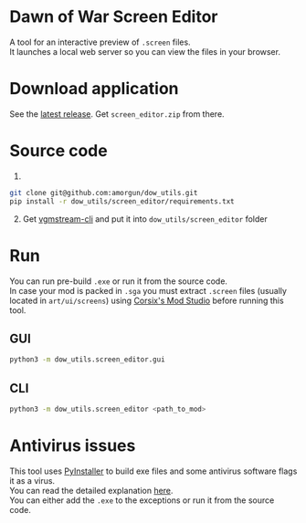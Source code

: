 # Dawn of War Screen Editor
A tool for an interactive preview of `.screen` files.  
It launches a local web server so you can view the files in your browser.

# Download application
See the [latest release](https://github.com/amorgun/dow_utils/releases/tag/SE0.3).
Get `screen_editor.zip` from there.

# Source code
1. 
```bash
git clone git@github.com:amorgun/dow_utils.git
pip install -r dow_utils/screen_editor/requirements.txt
```
2. Get [vgmstream-cli](https://github.com/vgmstream/vgmstream) and put it into `dow_utils/screen_editor` folder

# Run
You can run pre-build `.exe` or run it from the source code.  
In case your mod is packed in `.sga` you must extract `.screen` files (usually located in `art/ui/screens`) using [Corsix's Mod Studio](https://modstudio.corsix.org/) before running this tool.

## GUI
```bash
python3 -m dow_utils.screen_editor.gui
```

## CLI
```bash
python3 -m dow_utils.screen_editor <path_to_mod>
```

# Antivirus issues
This tool uses [PyInstaller](https://github.com/pyinstaller/pyinstaller/tree/develop) to build exe files and some antivirus software flags it as a virus.  
You can read the detailed explanation [here](https://github.com/pyinstaller/pyinstaller/blob/develop/.github/ISSUE_TEMPLATE/antivirus.md).  
You can either add the `.exe` to the exceptions or run it from the source code.